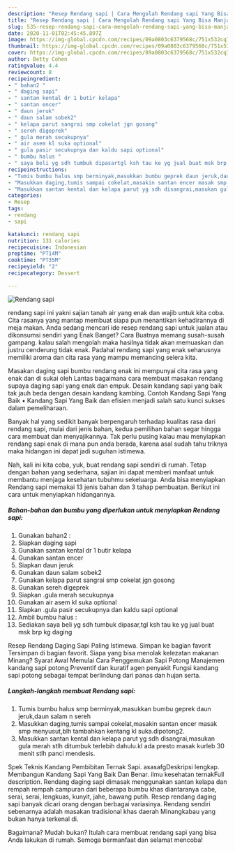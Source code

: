 ```yaml
---
description: "Resep Rendang sapi | Cara Mengolah Rendang sapi Yang Bisa Manjain Lidah"
title: "Resep Rendang sapi | Cara Mengolah Rendang sapi Yang Bisa Manjain Lidah"
slug: 535-resep-rendang-sapi-cara-mengolah-rendang-sapi-yang-bisa-manjain-lidah
date: 2020-11-01T02:45:45.897Z
image: https://img-global.cpcdn.com/recipes/09a0803c6379568c/751x532cq70/rendang-sapi-foto-resep-utama.jpg
thumbnail: https://img-global.cpcdn.com/recipes/09a0803c6379568c/751x532cq70/rendang-sapi-foto-resep-utama.jpg
cover: https://img-global.cpcdn.com/recipes/09a0803c6379568c/751x532cq70/rendang-sapi-foto-resep-utama.jpg
author: Betty Cohen
ratingvalue: 4.4
reviewcount: 8
recipeingredient:
- " bahan2 "
- " daging sapi"
- " santan kental dr 1 butir kelapa"
- " santan encer"
- " daun jeruk"
- " daun salam sobek2"
- " kelapa parut sangrai smp cokelat jgn gosong"
- " sereh digeprek"
- " gula merah secukupnya"
- " air asem kl suka optional"
- " gula pasir secukupnya dan kaldu sapi optional"
- " bumbu halus "
- " saya beli yg sdh tumbuk dipasartgl ksh tau ke yg jual buat msk brp kg daging"
recipeinstructions:
- "Tumis bumbu halus smp berminyak,masukkan bumbu geprek daun jeruk,daun salam n sereh"
- "Masukkan daging,tumis sampai cokelat,masakin santan encer masak smp menyusut,blh tambahkan kentang kl suka.dipotong2."
- "Masukkan santan kental dan kelapa parut yg sdh disangrai,masukan gula merah stlh ditumbuk terlebih dahulu.kl ada presto masak kurleb 30 menit stlh panci mendesis."
categories:
- Resep
tags:
- rendang
- sapi

katakunci: rendang sapi 
nutrition: 131 calories
recipecuisine: Indonesian
preptime: "PT14M"
cooktime: "PT35M"
recipeyield: "2"
recipecategory: Dessert

---
```



![Rendang sapi](https://img-global.cpcdn.com/recipes/09a0803c6379568c/751x532cq70/rendang-sapi-foto-resep-utama.jpg)


rendang sapi ini yakni sajian tanah air yang enak dan wajib untuk kita coba. Cita rasanya yang mantap membuat siapa pun menantikan kehadirannya di meja makan.
Anda sedang mencari ide resep rendang sapi untuk jualan atau dikonsumsi sendiri yang Enak Banget? Cara Buatnya memang susah-susah gampang. kalau salah mengolah maka hasilnya tidak akan memuaskan dan justru cenderung tidak enak. Padahal rendang sapi yang enak seharusnya memiliki aroma dan cita rasa yang mampu memancing selera kita.

Masakan daging sapi bumbu rendang enak ini mempunyai cita rasa yang enak dan di sukai oleh Lantas bagaimana cara membuat masakan rendang supaya daging sapi yang enak dan empuk. Desain kandang sapi yang baik tak jauh beda dengan desain kandang kambing. Contoh Kandang Sapi Yang Baik • Kandang Sapi Yang Baik dan efisien menjadi salah satu kunci sukses dalam pemeliharaan.

Banyak hal yang sedikit banyak berpengaruh terhadap kualitas rasa dari rendang sapi, mulai dari jenis bahan, kedua pemilihan bahan segar hingga cara membuat dan menyajikannya. Tak perlu pusing kalau mau menyiapkan rendang sapi enak di mana pun anda berada, karena asal sudah tahu triknya maka hidangan ini dapat jadi suguhan istimewa.


Nah, kali ini kita coba, yuk, buat rendang sapi sendiri di rumah. Tetap dengan bahan yang sederhana, sajian ini dapat memberi manfaat untuk membantu menjaga kesehatan tubuhmu sekeluarga. Anda bisa menyiapkan Rendang sapi memakai 13 jenis bahan dan 3 tahap pembuatan. Berikut ini cara untuk menyiapkan hidangannya.

<!--inarticleads1-->

##### Bahan-bahan dan bumbu yang diperlukan untuk menyiapkan Rendang sapi:

1. Gunakan  bahan2 :
1. Siapkan  daging sapi
1. Gunakan  santan kental dr 1 butir kelapa
1. Gunakan  santan encer
1. Siapkan  daun jeruk
1. Gunakan  daun salam sobek2
1. Gunakan  kelapa parut sangrai smp cokelat jgn gosong
1. Gunakan  sereh digeprek
1. Siapkan  .gula merah secukupnya
1. Gunakan  air asem kl suka optional
1. Siapkan  .gula pasir secukupnya dan kaldu sapi optional
1. Ambil  bumbu halus :
1. Sediakan  saya beli yg sdh tumbuk dipasar,tgl ksh tau ke yg jual buat msk brp kg daging


Resep Rendang Daging Sapi Paling Istimewa. Simpan ke bagian favorit Tersimpan di bagian favorit. Siapa yang bisa menolak kelezatan makanan Minang? Syarat Awal Memulai Cara Penggemukan Sapi Potong Manajemen kandang sapi potong Preventif dan kuratif agen penyakit Fungsi kandang sapi potong sebagai tempat berlindung dari panas dan hujan serta. 

<!--inarticleads2-->

##### Langkah-langkah membuat Rendang sapi:

1. Tumis bumbu halus smp berminyak,masukkan bumbu geprek daun jeruk,daun salam n sereh
1. Masukkan daging,tumis sampai cokelat,masakin santan encer masak smp menyusut,blh tambahkan kentang kl suka.dipotong2.
1. Masukkan santan kental dan kelapa parut yg sdh disangrai,masukan gula merah stlh ditumbuk terlebih dahulu.kl ada presto masak kurleb 30 menit stlh panci mendesis.


Spek Teknis Kandang Pembibitan Ternak Sapi. asasafgDeskripsi lengkap. Membangun Kandang Sapi Yang Baik Dan Benar. ilmu kesehatan ternakFull description. Rendang daging sapi dimasak menggunakan santan kelapa dan rempah rempah campuran dari beberapa bumbu khas diantaranya cabe, serai, serai, lengkuas, kunyit, jahe, bawang putih. Resep rendang daging sapi banyak dicari orang dengan berbagai variasinya. Rendang sendiri sebenarnya adalah masakan tradisional khas daerah Minangkabau yang bukan hanya terkenal di. 

Bagaimana? Mudah bukan? Itulah cara membuat rendang sapi yang bisa Anda lakukan di rumah. Semoga bermanfaat dan selamat mencoba!

